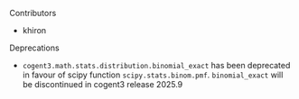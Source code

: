 Contributors
* khiron

Deprecations

- `cogent3.math.stats.distribution.binomial_exact` has been deprecated in favour of scipy function `scipy.stats.binom.pmf`.  `binomial_exact` will be discontinued in cogent3 release 2025.9
